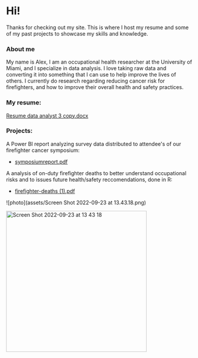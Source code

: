 # Hi!

Thanks for checking out my site. This is where I host my resume and some of my past projects to showcase my skills and knowledge.

### About me
My name is Alex, I am an occupational health researcher at the University of Miami, and I specialize in data analysis. I love taking raw data and converting it into something that I can use to help improve the lives of others. 
I currently do research regarding reducing cancer risk for firefighters, and how to improve their overall health and safety practices. 


### My resume:
[Resume data analyst 3 copy.docx](https://github.com/lord-voldemort182/lord-voldemort182.github.io/files/14816985/Resume.data.analyst.3.copy.docx)


### Projects:

A Power BI report analyzing survey data distributed to attendee's of our firefighter cancer symposium:
- [symposiumreport.pdf](https://github.com/lord-voldemort182/lord-voldemort182.github.io/files/14816991/symposiumreport.pdf)

A analysis of on-duty firefighter deaths to better understand occupational risks and to issues future health/safety reccomendations, done in R:
- [firefighter-deaths (1).pdf](https://github.com/lord-voldemort182/lord-voldemort182.github.io/files/14817137/firefighter-deaths.1.pdf)


![photo](assets/Screen Shot 2022-09-23 at 13.43.18.png)

<img width="380" alt="Screen Shot 2022-09-23 at 13 43 18" src="https://github.com/lord-voldemort182/lord-voldemort182.github.io/assets/121688106/ab08eac9-625b-4945-aabc-b264d847f5f0">



